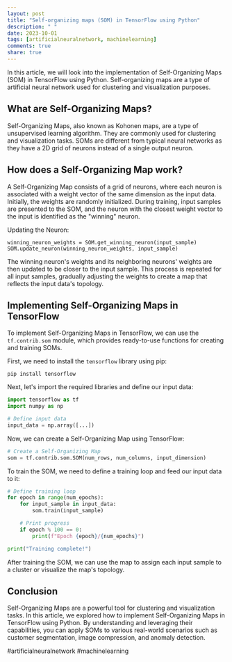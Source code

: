 ```yaml
---
layout: post
title: "Self-organizing maps (SOM) in TensorFlow using Python"
description: " "
date: 2023-10-01
tags: [artificialneuralnetwork, machinelearning]
comments: true
share: true
---
```


In this article, we will look into the implementation of Self-Organizing Maps (SOM) in TensorFlow using Python. Self-organizing maps are a type of artificial neural network used for clustering and visualization purposes.

## What are Self-Organizing Maps?

Self-Organizing Maps, also known as Kohonen maps, are a type of unsupervised learning algorithm. They are commonly used for clustering and visualization tasks. SOMs are different from typical neural networks as they have a 2D grid of neurons instead of a single output neuron.

## How does a Self-Organizing Map work?

A Self-Organizing Map consists of a grid of neurons, where each neuron is associated with a weight vector of the same dimension as the input data. Initially, the weights are randomly initialized. During training, input samples are presented to the SOM, and the neuron with the closest weight vector to the input is identified as the "winning" neuron.

Updating the Neuron:
```
winning_neuron_weights = SOM.get_winning_neuron(input_sample)
SOM.update_neuron(winning_neuron_weights, input_sample)
```

The winning neuron's weights and its neighboring neurons' weights are then updated to be closer to the input sample. This process is repeated for all input samples, gradually adjusting the weights to create a map that reflects the input data's topology.

## Implementing Self-Organizing Maps in TensorFlow

To implement Self-Organizing Maps in TensorFlow, we can use the `tf.contrib.som` module, which provides ready-to-use functions for creating and training SOMs.

First, we need to install the `tensorflow` library using pip:
```
pip install tensorflow
```

Next, let's import the required libraries and define our input data:
```python
import tensorflow as tf
import numpy as np

# Define input data
input_data = np.array([...])
```

Now, we can create a Self-Organizing Map using TensorFlow:
```python
# Create a Self-Organizing Map
som = tf.contrib.som.SOM(num_rows, num_columns, input_dimension)
```

To train the SOM, we need to define a training loop and feed our input data to it:
```python
# Define training loop
for epoch in range(num_epochs):
    for input_sample in input_data:
        som.train(input_sample)

    # Print progress
    if epoch % 100 == 0:
        print(f"Epoch {epoch}/{num_epochs}")

print("Training complete!")
```

After training the SOM, we can use the map to assign each input sample to a cluster or visualize the map's topology.

## Conclusion

Self-Organizing Maps are a powerful tool for clustering and visualization tasks. In this article, we explored how to implement Self-Organizing Maps in TensorFlow using Python. By understanding and leveraging their capabilities, you can apply SOMs to various real-world scenarios such as customer segmentation, image compression, and anomaly detection.

#artificialneuralnetwork #machinelearning